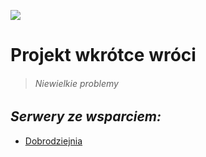 ![](https://cdn.discordapp.com/attachments/901198788486631514/901198845852131448/Global-Boost.png)

# Projekt wkrótce wróci

> ###### Niewielkie problemy

## ***Serwery ze wsparciem:***
- [Dobrodziejnia](https://discord.gg/tDdgaJJ)
